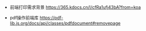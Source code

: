 


- 前端打印需求背景
  https://365.kdocs.cn/l/cfRa1ufj43bA?from=koa


- pdf操作前端库
  https://pdf-lib.js.org/docs/api/classes/pdfdocument#removepage



